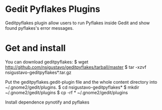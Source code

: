 Gedit Pyflakes Plugins
======================
Geditpyflakes plugin allow users to run Pyflakes inside Gedit and show found pyflakes's error messages.


Get and install
===============

You can download geditpyflakes:
    $ wget http://github.com/nsigustavo/geditpyflakes/tarball/master
    $ tar -xzvf nsigustavo-geditpyflakes*.tar.gz

Put the geditpyflakes.gedit-plugin file and the whole content directory into ~/.gnome2/gedit/plugins.
    $ cd nsigustavo-geditpyflakes*
    $ mkdir ~/.gnome2/gedit/plugins
    $ cp -rf * ~/.gnome2/gedit/plugins

Install dependence pynotify and pyflakes

